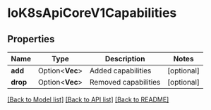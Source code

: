 # IoK8sApiCoreV1Capabilities

## Properties

Name | Type | Description | Notes
------------ | ------------- | ------------- | -------------
**add** | Option<**Vec<String>**> | Added capabilities | [optional]
**drop** | Option<**Vec<String>**> | Removed capabilities | [optional]

[[Back to Model list]](../README.md#documentation-for-models) [[Back to API list]](../README.md#documentation-for-api-endpoints) [[Back to README]](../README.md)



